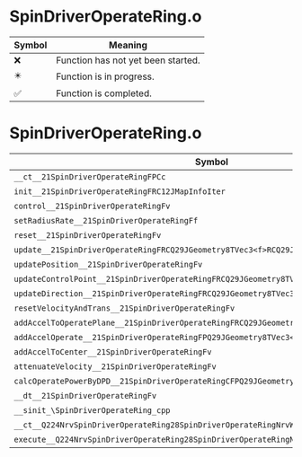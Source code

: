 # SpinDriverOperateRing.o
| Symbol | Meaning 
| ------------- | ------------- 
| :x: | Function has not yet been started. 
| :eight_pointed_black_star: | Function is in progress. 
| :white_check_mark: | Function is completed. 


# SpinDriverOperateRing.o
| Symbol | Decompiled? |
| ------------- | ------------- |
| `__ct__21SpinDriverOperateRingFPCc` | :white_check_mark: |
| `init__21SpinDriverOperateRingFRC12JMapInfoIter` | :white_check_mark: |
| `control__21SpinDriverOperateRingFv` | :white_check_mark: |
| `setRadiusRate__21SpinDriverOperateRingFf` | :white_check_mark: |
| `reset__21SpinDriverOperateRingFv` | :white_check_mark: |
| `update__21SpinDriverOperateRingFRCQ29JGeometry8TVec3<f>RCQ29JGeometry8TVec3<f>` | :white_check_mark: |
| `updatePosition__21SpinDriverOperateRingFv` | :x: |
| `updateControlPoint__21SpinDriverOperateRingFRCQ29JGeometry8TVec3<f>` | :x: |
| `updateDirection__21SpinDriverOperateRingFRCQ29JGeometry8TVec3<f>` | :x: |
| `resetVelocityAndTrans__21SpinDriverOperateRingFv` | :white_check_mark: |
| `addAccelToOperatePlane__21SpinDriverOperateRingFRCQ29JGeometry8TVec3<f>` | :white_check_mark: |
| `addAccelOperate__21SpinDriverOperateRingFPQ29JGeometry8TVec3<f>RCQ29JGeometry8TVec3<f>` | :x: |
| `addAccelToCenter__21SpinDriverOperateRingFv` | :white_check_mark: |
| `attenuateVelocity__21SpinDriverOperateRingFv` | :white_check_mark: |
| `calcOperatePowerByDPD__21SpinDriverOperateRingCFPQ29JGeometry8TVec3<f>` | :x: |
| `__dt__21SpinDriverOperateRingFv` | :white_check_mark: |
| `__sinit_\SpinDriverOperateRing_cpp` | :white_check_mark: |
| `__ct__Q224NrvSpinDriverOperateRing28SpinDriverOperateRingNrvWaitFv` | :white_check_mark: |
| `execute__Q224NrvSpinDriverOperateRing28SpinDriverOperateRingNrvWaitCFP5Spine` | :white_check_mark: |
